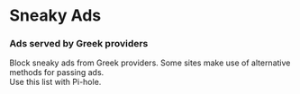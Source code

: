 # Sneaky Ads
<h3>Ads served by Greek providers</h3>
Block sneaky ads from Greek providers. Some sites make use of alternative methods for passing ads. <br>
Use this list with Pi-hole.
